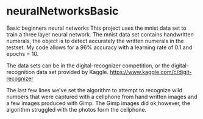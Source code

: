 # neuralNetworksBasic
Basic beginners neural networks
This project uses the mnist data set to train a three layer neural network. The mnist data set contains handwritten numerals, the object is to detect accurately the written numerals in the testset.
My code allows for a 96% accuracy with a learning rate of 0.1 and epochs = 10.  

The data sets can be in the digital-recognizer competition, or the digital-recognition data set provided by Kaggle.  https://www.kaggle.com/c/digit-recognizer

The last few lines we've set the algorithm to attempt to recognize wild numbers that were captured with a cellphone from hand written images and a few images produced with Gimp.  The Gimp images did ok;however, the algorithm struggled with the photos form the cellphone.
